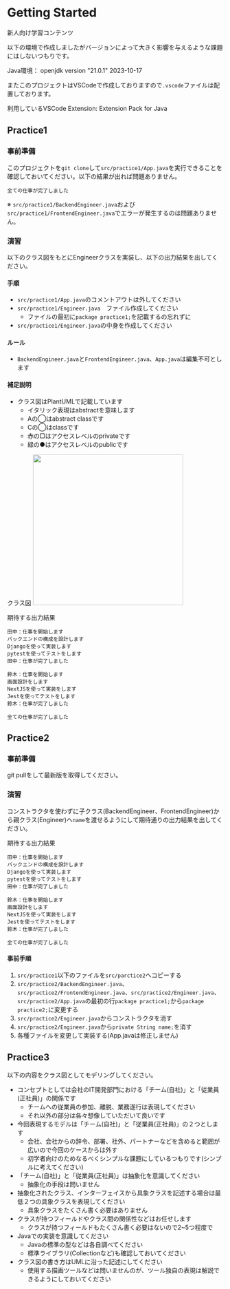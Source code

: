 # Getting Started

新人向け学習コンテンツ

以下の環境で作成しましたがバージョンによって大きく影響を与えるような課題にはしないつもりです。

Java環境： openjdk version "21.0.1" 2023-10-17

またこのプロジェクトはVSCodeで作成しておりますので`.vscode`ファイルは配置しております。

利用しているVSCode Extension: Extension Pack for Java

## Practice1

### 事前準備

このプロジェクトを`git clone`して`src/practice1/App.java`を実行できることを確認しておいてください。以下の結果が出れば問題ありません。


```
全ての仕事が完了しました
```

※ `src/practice1/BackendEngineer.java`および`src/practice1/FrontendEngineer.java`でエラーが発生するのは問題ありません。


### 演習

以下のクラス図をもとにEngineerクラスを実装し、以下の出力結果を出してください。

#### 手順
* `src/practice1/App.java`のコメントアウトは外してください
* `src/practice1/Engineer.java`　ファイル作成してください
  * ファイルの最初に`package practice1;`を記載するの忘れずに
* `src/practice1/Engineer.java`の中身を作成してください

#### ルール
* `BackendEngineer.java`と`FrontendEngineer.java`、`App.java`は編集不可とします

#### 補足説明
* クラス図はPlantUMLで記載しています
  * イタリック表現はabstractを意味します
  * Aの◯はabstract classです
  * Cの◯はclassです
  * 赤の□はアクセスレベルのprivateです
  * 緑の●はアクセスレベルのpublicです

クラス図
<img width="350" src="https://github.com/ryo-ma/newcomer_practice/assets/6661165/fc530808-d25a-4c86-b0a8-f7320b86273f">


期待する出力結果

```
田中：仕事を開始します
バックエンドの構成を設計します
Djangoを使って実装します
pytestを使ってテストをします
田中：仕事が完了しました

鈴木：仕事を開始します
画面設計をします
NextJSを使って実装をします
Jestを使ってテストをします
鈴木：仕事が完了しました

全ての仕事が完了しました
```

## Practice2

### 事前準備

git pullをして最新版を取得してください。

### 演習

コンストラクタを使わずに子クラス(BackendEngineer、FrontendEngineer)から親クラス(Engineer)へ`name`を渡せるようにして期待通りの出力結果を出してください。

期待する出力結果

```
田中：仕事を開始します
バックエンドの構成を設計します
Djangoを使って実装します
pytestを使ってテストをします
田中：仕事が完了しました

鈴木：仕事を開始します
画面設計をします
NextJSを使って実装をします
Jestを使ってテストをします
鈴木：仕事が完了しました

全ての仕事が完了しました
```

#### 事前手順

1. `src/practice1`以下のファイルを`src/parctice2`へコピーする
2. `src/practice2/BackendEngineer.java`、`src/practice2/FrontendEngineer.java`、`src/practice2/Engineer.java`、`src/practice2/App.java`の最初の行`package practice1;`から`package practice2;`に変更する
3. `src/practice2/Engineer.java`からコンストラクタを消す
4. `src/practice2/Engineer.java`から`private String name;`を消す
5. 各種ファイルを変更して実装する(App.javaは修正しません)



## Practice3
以下の内容をクラス図としてモデリングしてください。

* コンセプトとしては会社のIT開発部門における「チーム(自社)」と「従業員(正社員)」の関係です
  * チームへの従業員の参加、離脱、業務遂行は表現してください
  * それ以外の部分は各々想像していただいて良いです
* 今回表現するモデルは「チーム(自社)」と「従業員(正社員)」の２つとします
  * 会社、会社からの辞令、部署、社外、パートナーなどを含めると範囲が広いので今回のケースからは外す
  * 初学者向けのためなるべくシンプルな課題にしているつもりです(シンプルに考えてください)
* 「チーム(自社)」と「従業員(正社員)」は抽象化を意識してください
  * 抽象化の手段は問いません
* 抽象化されたクラス、インターフェイスから具象クラスを記述する場合は最低２つの具象クラスを表現してください
  * 具象クラスをたくさん書く必要はありません
* クラスが持つフィールドやクラス間の関係性などはお任せします
  * クラスが持つフィールドもたくさん書く必要はないので2~5つ程度で
* Javaでの実装を意識してください
  * Javaの標準の型などは各自調べてください
  * 標準ライブラリ(Collectionなど)も確認しておいてください
* クラス図の書き方はUMLに沿った記述にしてください
  * 使用する描画ツールなどは問いませんのが、ツール独自の表現は解説できるようにしておいてください

